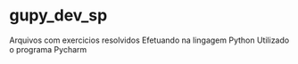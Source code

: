 # gupy_dev_sp
Arquivos com exercicios resolvidos
Efetuando na lingagem Python
Utilizado o programa Pycharm
